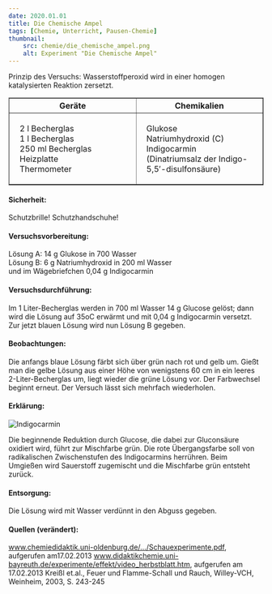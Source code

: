 ```yaml
---
date: 2020.01.01
title: Die Chemische Ampel
tags: [Chemie, Unterricht, Pausen-Chemie]
thumbnail: 
    src: chemie/die_chemische_ampel.png
    alt: Experiment "Die Chemische Ampel"
---
```


<youtube watch="Odkook05TyU"></youtube>

Prinzip des Versuchs: Wasserstoffperoxid wird in einer homogen
katalysierten Reaktion zersetzt.

<table border="1" style="width:100%">
    <tr>
        <th style="width:50%">Geräte</th>
        <th style="width:50%">Chemikalien</th>
    </tr>
    <tr>
        <td style="padding:20px">
            2 l Becherglas<br />
            1 l Becherglas<br />
            250 ml Becherglas<br />
            Heizplatte<br />
            Thermometer
        </td>
        <td style="padding:20px">
            Glukose<br />
            Natriumhydroxid (C)<br />
            Indigocarmin (Dinatriumsalz der Indigo-5,5&prime;-disulfonsäure)
        </td>
    </tr>
</table>

<h4>Sicherheit:</h4>

Schutzbrille! Schutzhandschuhe!

<h4>Versuchsvorbereitung:</h4>

Lösung A: 14 g Glukose in 700 Wasser<br />
Lösung B: 6 g Natriumhydroxid in 200 ml Wasser<br />
und im Wägebriefchen 0,04 g Indigocarmin

<h4>Versuchsdurchführung:</h4>

Im 1 Liter-Becherglas werden in 700 ml Wasser 14 g Glucose gelöst;
dann wird die Lösung auf 35oC erwärmt und mit 0,04 g Indigocarmin
versetzt. Zur jetzt blauen Lösung wird nun Lösung B gegeben.

<h4>Beobachtungen:</h4>

Die anfangs blaue Lösung färbt sich über grün nach rot und gelb
um. Gießt man die gelbe Lösung aus einer Höhe von wenigstens 60 cm in
ein leeres 2-Liter-Becherglas um, liegt wieder die grüne Lösung
vor. Der Farbwechsel beginnt erneut. Der Versuch lässt sich mehrfach
wiederholen.

<h4>Erklärung:</h4>

<div><img src="images/chemie/die_chemische_ampel_erklärung.gif" alt="Indigocarmin" /></div>

﻿Die beginnende Reduktion durch Glucose, die dabei zur Gluconsäure
oxidiert wird, führt zur Mischfarbe grün. Die rote Übergangsfarbe soll
von radikalischen Zwischenstufen des Indigocarmins herrühren. Beim
Umgießen wird Sauerstoff zugemischt und die Mischfarbe grün entsteht
zurück.

<h4>Entsorgung:</h4>

Die Lösung wird mit Wasser verdünnt in den Abguss gegeben.

<h4>Quellen (verändert):</h4>

www.chemiedidaktik.uni-oldenburg.de/.../Schauexperimente.pdf,
aufgerufen am17.02.2013
www.didaktikchemie.uni-bayreuth.de/experimente/effekt/video_herbstblatt.htm,
aufgerufen am 17.02.2013 Kreißl et.al., Feuer und Flamme-Schall und
Rauch, Willey-VCH, Weinheim, 2003, S. 243-245
